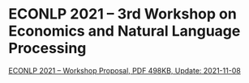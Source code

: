 # ECONLP 2021 – 3rd Workshop on Economics and Natural Language Processing

[ECONLP 2021 – Workshop Proposal, PDF 498KB, Update: 2021-11-08](/econlp/2021/ECONLP-2021-Proposal.pdf)

